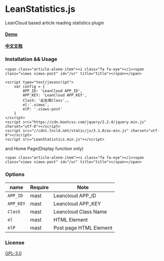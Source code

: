 # LeanStatistics.js
LeanCloud based article reading statistics plugin

#### [Demo](https://isweic.com/LeanStatistics.js-demo/)
#### [中文文档](https://isweic.com/LeanStatistics.js/)

### Installation && Usage

```
<span class="article-alone-item"><i class="fa fa-eye"></i><span class="views views-post" id="/ur" title="title"></span></span>

<script type="text/javascript">
	var config = {
		APP_ID: 'LeanCloud APP_ID',
		APP_KEY: 'LeanCloud APP_KEY',
		ClasS: '此处填Class',,
		el:'.views',
		elP: '.views-post'
	}
</script>
<script src="https://cdn.bootcss.com/jquery/2.2.4/jquery.min.js" charset="utf-8"></script>
<script src="//cdn1.lncld.net/static/js/3.1.0/av-min.js" charset="utf-8"></script>
<script src="LeanStatistics.min.js"></script>
```
and Home Page(Display function only)

```
<span class="article-alone-item"><i class="fa fa-eye"></i><span class="views views-post" id="/ur" title="title"></span></span>
```
### Options
|      name     |   Require   |   Note    |  
| ------------- | ----------- | --------------- |  
|      `APP_ID`     |     mast    | Leancloud APP_ID           | 
|      `APP_KEY`     |     mast    | Leancloud APP_KEY          |   
|   `ClasS`    |     mast    | Leancloud Class Name          | 
|   `el`   |     mast    | HTML Element          | 
|   `elP`   |     mast    | Post page HTML Element          | 


### License
[GPL-3.0](https://github.com/Weic96/LeanStatistics.js/master/LICENSE)
